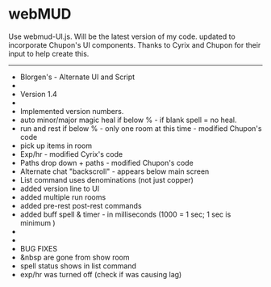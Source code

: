 # webMUD

Use webmud-UI.js. Will be the latest version of my code.
updated to incorporate Chupon's UI components.
Thanks to Cyrix and Chupon for their input to help create this.

------------------------------------
 * Blorgen's - Alternate UI and Script
 * 
 * Version 1.4
 * 
 * Implemented version numbers.
 * auto minor/major magic heal if below % - if blank spell = no heal.
 * run and rest if below % - only one room at this time - modified Chupon's code
 * pick up items in room
 * Exp/hr - modified Cyrix's code
 * Paths drop down + paths - modified Chupon's code
 * Alternate chat "backscroll" - appears below main screen
 * List command uses denominations (not just copper)
 * added version line to UI
 * added multiple run rooms
 * added pre-rest post-rest commands
 * added buff spell & timer - in milliseconds (1000 = 1 sec; 1 sec is minimum )
 * 
 * 
 * BUG FIXES
 * &nbsp are gone from show room
 * spell status shows in list command
 * exp/hr was turned off (check if was causing lag)